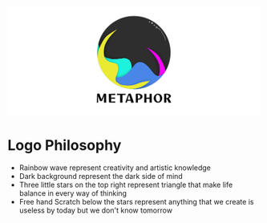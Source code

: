 ![Metaphor Logo](public/metaphor.png)

# Logo Philosophy

-   Rainbow wave represent creativity and artistic knowledge
-   Dark background represent the dark side of mind
-   Three little stars on the top right represent triangle that make life balance in every way of thinking
-   Free hand Scratch below the stars represent anything that we create is useless by today but we don't know tomorrow
